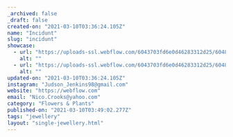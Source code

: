 ```yaml
---
_archived: false
_draft: false
created-on: "2021-03-10T03:36:24.105Z"
name: "Incidunt"
slug: "incidunt"
showcase:
  - url: "https://uploads-ssl.webflow.com/6043703fd6e0d46283312d25/60483eb58cb0202b27a28141_1615347381001-image1.jpg"
    alt: ""
  - url: "https://uploads-ssl.webflow.com/6043703fd6e0d46283312d25/60483eb50937f175f5ae2487_1615347381305-image8.jpg"
    alt: ""
updated-on: "2021-03-10T03:36:24.105Z"
instagram: "Judson_Jenkins98@gmail.com"
website: "https://webflow.com"
email: "Nico.Crooks@yahoo.com"
category: "Flowers & Plants"
published-on: "2021-03-10T03:49:02.277Z"
tags: "jewellery"
layout: "single-jewellery.html"
---
```




